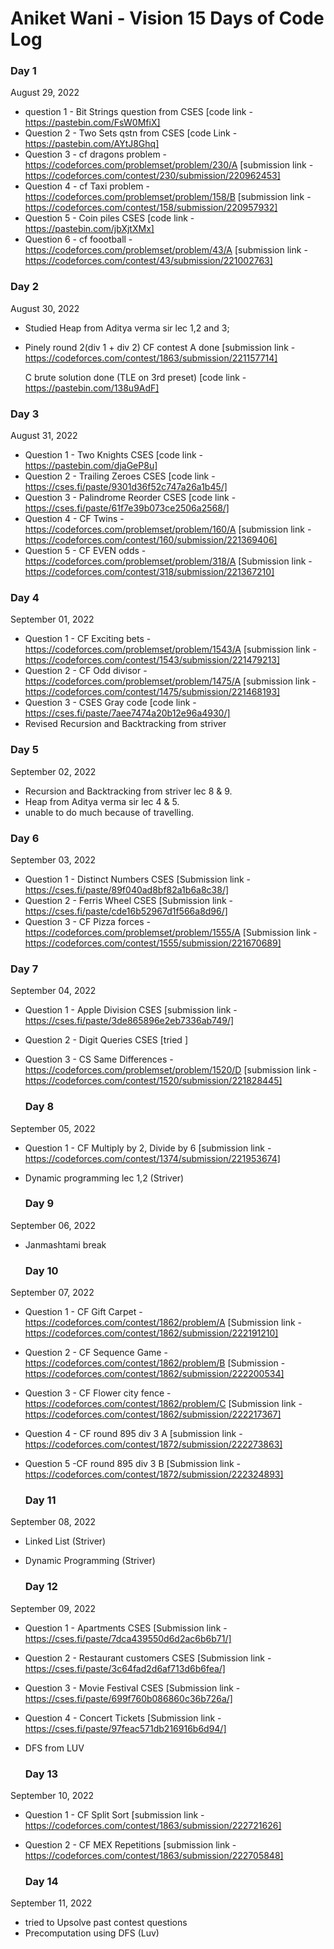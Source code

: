 # Aniket Wani - Vision 15 Days of Code Log

### Day 1

August 29, 2022

- question 1 - Bit Strings question from CSES
  [code link - https://pastebin.com/FsW0MfiX]
- Question 2 - Two Sets qstn from CSES 
  [code Link - https://pastebin.com/AYtJ8Ghq]
- Question 3 - cf dragons problem - https://codeforces.com/problemset/problem/230/A
  [submission link - https://codeforces.com/contest/230/submission/220962453]
- Question 4 - cf Taxi problem - https://codeforces.com/problemset/problem/158/B
  [submission link - https://codeforces.com/contest/158/submission/220957932]
- Question 5 - Coin piles CSES
  [code link - https://pastebin.com/jbXjtXMx]
- Question 6 - cf foootball - https://codeforces.com/problemset/problem/43/A
  [submission link - https://codeforces.com/contest/43/submission/221002763]

### Day 2

August 30, 2022

- Studied Heap from Aditya verma sir lec 1,2 and 3;
- Pinely round 2(div 1 + div 2) CF contest
    A done
    [submission link - https://codeforces.com/contest/1863/submission/221157714]

    C brute solution done (TLE on 3rd preset)
    [code link - https://pastebin.com/138u9AdF]


### Day 3

August 31, 2022

- Question 1 - Two Knights CSES
  [code link - https://pastebin.com/djaGeP8u]
- Question 2 - Trailing Zeroes CSES
  [code link - https://cses.fi/paste/9301d36f52c747a26a1b45/]
- Question 3 - Palindrome Reorder CSES
  [code link - https://cses.fi/paste/61f7e39b073ce2506a2568/]
- Question 4 - CF Twins - https://codeforces.com/problemset/problem/160/A
  [submission link - https://codeforces.com/contest/160/submission/221369406]
- Question 5 - CF EVEN odds - https://codeforces.com/problemset/problem/318/A
  [Submission link - https://codeforces.com/contest/318/submission/221367210]

### Day 4

September 01, 2022

- Question 1 - CF Exciting bets - https://codeforces.com/problemset/problem/1543/A
  [submission link - https://codeforces.com/contest/1543/submission/221479213]
- Question 2 - CF Odd divisor - https://codeforces.com/problemset/problem/1475/A
  [submission link - https://codeforces.com/contest/1475/submission/221468193]
- Question 3 - CSES Gray code
  [code link - https://cses.fi/paste/7aee7474a20b12e96a4930/]
- Revised Recursion and Backtracking from striver

### Day 5

September 02, 2022

- Recursion and Backtracking from striver lec 8 & 9.
- Heap from Aditya verma sir lec 4 & 5.
- unable to do much because of travelling.

### Day 6

September 03, 2022

- Question 1 - Distinct Numbers CSES 
  [Submission link - https://cses.fi/paste/89f040ad8bf82a1b6a8c38/]
- Question 2 - Ferris Wheel CSES 
  [Submission link - https://cses.fi/paste/cde16b52967d1f566a8d96/]
- Question 3 - CF Pizza forces - https://codeforces.com/problemset/problem/1555/A
  [Submission link - https://codeforces.com/contest/1555/submission/221670689]

### Day 7

September 04, 2022

- Question 1 - Apple Division CSES
  [submission link - https://cses.fi/paste/3de865896e2eb7336ab749/]
- Question 2 - Digit Queries CSES
  [tried ]
- Question 3 - CS Same Differences - https://codeforces.com/problemset/problem/1520/D
  [submission link - https://codeforces.com/contest/1520/submission/221828445]
  
  ### Day 8

September 05, 2022

- Question 1 - CF Multiply by 2, Divide by 6
  [submission link - https://codeforces.com/contest/1374/submission/221953674] 
- Dynamic programming lec 1,2 (Striver)

  ### Day 9

September 06, 2022
- Janmashtami break

  ### Day 10

September 07, 2022

- Question 1 - CF Gift Carpet - https://codeforces.com/contest/1862/problem/A
  [Submission link - https://codeforces.com/contest/1862/submission/222191210]
- Question 2 - CF Sequence Game - https://codeforces.com/contest/1862/problem/B
  [Submission - https://codeforces.com/contest/1862/submission/222200534]
- Question 3 - CF Flower city fence - https://codeforces.com/contest/1862/problem/C
  [Submission link - https://codeforces.com/contest/1862/submission/222217367]
- Question 4 - CF round 895 div 3 A 
  [submission link - https://codeforces.com/contest/1872/submission/222273863]
- Question 5 -CF round 895 div 3 B
  [Submission link - https://codeforces.com/contest/1872/submission/222324893]

  ### Day 11

September 08, 2022

- Linked List (Striver)
- Dynamic Programming (Striver)

  ### Day 12

September 09, 2022

- Question 1 - Apartments CSES 
  [Submission link - https://cses.fi/paste/7dca439550d6d2ac6b6b71/]
- Question 2 -  Restaurant customers CSES 
  [Submission link - https://cses.fi/paste/3c64fad2d6af713d6b6fea/]
- Question 3 -  Movie Festival CSES
  [Submission link - https://cses.fi/paste/699f760b086860c36b726a/]
- Question 4 - Concert Tickets 
  [Submission link - https://cses.fi/paste/97feac571db216916b6d94/]
- DFS from LUV

  ### Day 13

September 10, 2022

- Question 1 - CF Split Sort 
  [submission link - https://codeforces.com/contest/1863/submission/222721626]
- Question 2 - CF MEX Repetitions
  [submission link - https://codeforces.com/contest/1863/submission/222705848]

  ### Day 14

September 11, 2022

- tried to Upsolve past contest questions
- Precomputation using DFS (Luv)

